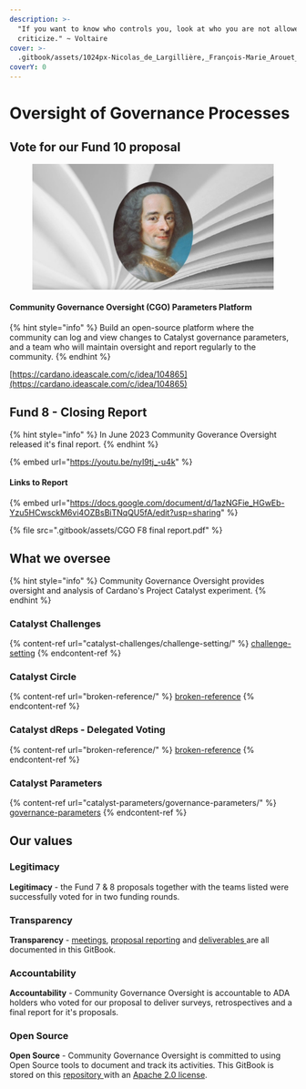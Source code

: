 ```yaml
---
description: >-
  "If you want to know who controls you, look at who you are not allowed to
  criticize." ~ Voltaire
cover: >-
  .gitbook/assets/1024px-Nicolas_de_Largillière,_François-Marie_Arouet_dit_Voltaire_adjusted.png
coverY: 0
---
```


# Oversight of Governance Processes

## Vote for our Fund 10 proposal

<figure><img src=".gitbook/assets/Screenshot from 2023-06-26 01-56-18.png" alt=""><figcaption></figcaption></figure>

#### Community Governance Oversight (CGO) Parameters Platform

{% hint style="info" %}
Build an open-source platform where the community can log and view changes to Catalyst governance parameters, and a team who will maintain oversight and report regularly to the community.
{% endhint %}

[https://cardano.ideascale.com/c/idea/104865](https://cardano.ideascale.com/c/idea/104865)

## Fund 8 - Closing Report

{% hint style="info" %}
In June 2023 Community Goverance Oversight released it's final report.
{% endhint %}

{% embed url="https://youtu.be/nyI9tj_-u4k" %}

#### Links to Report

{% embed url="https://docs.google.com/document/d/1azNGFie_HGwEb-Yzu5HCwsckM6vi4OZBsBiTNqQU5fA/edit?usp=sharing" %}

{% file src=".gitbook/assets/CGO F8 final report.pdf" %}

## What we oversee

{% hint style="info" %}
Community Governance Oversight provides oversight and analysis of Cardano's Project Catalyst experiment.
{% endhint %}

### Catalyst Challenges

{% content-ref url="catalyst-challenges/challenge-setting/" %}
[challenge-setting](catalyst-challenges/challenge-setting/)
{% endcontent-ref %}

### Catalyst Circle



{% content-ref url="broken-reference/" %}
[broken-reference](broken-reference/)
{% endcontent-ref %}

### Catalyst dReps - Delegated Voting

{% content-ref url="broken-reference/" %}
[broken-reference](broken-reference/)
{% endcontent-ref %}

### Catalyst Parameters

{% content-ref url="catalyst-parameters/governance-parameters/" %}
[governance-parameters](catalyst-parameters/governance-parameters/)
{% endcontent-ref %}

## Our values

### **Legitimacy**

**Legitimacy** - the Fund 7 & 8 proposals together with the teams listed were successfully voted for in two funding rounds.

### **Transparency**

**Transparency** - [meetings](https://quality-assurance-dao.gitbook.io/community-governance-oversight/project-management/meetings-and-town-halls), [proposal reporting](https://quality-assurance-dao.gitbook.io/community-governance-oversight/proposal-reporting/proposal/f7-monthly-reports) and [deliverables ](https://quality-assurance-dao.gitbook.io/community-governance-oversight/governance-processes/overview)are all documented in this GitBook.

### **Accountability**

**Accountability** - Community Governance Oversight is accountable to ADA holders who voted for our proposal to deliver surveys, retrospectives and a final report for it's proposals.

### **Open Source**

**Open Source** - Community Governance Oversight is committed to using Open Source tools to document and track its activities. This GitBook is stored on this [repository ](https://github.com/Catalyst-Auditing/Community-Governance-Oversight)with an [Apache 2.0 license](LICENSE.md).
